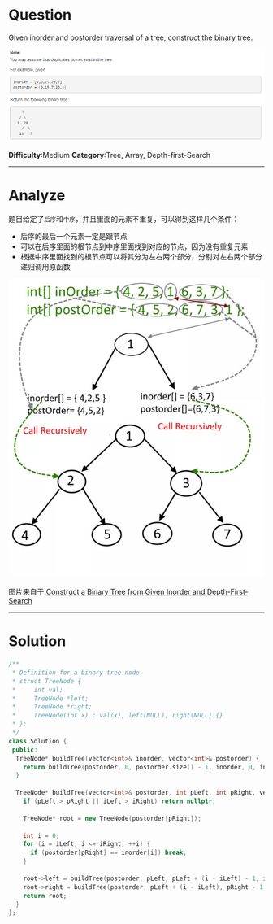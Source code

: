 
# Question

Given inorder and postorder traversal of a tree, construct the binary tree.

![](/images/in-post/2018-11-26-Leetcode-106-Construct-Binary-Tree-From-Inorder-And-Postorder-Traversal/2018-11-26-21-29-15.png)

**Difficulty**:Medium
**Category**:Tree, Array, Depth-first-Search


------------

# Analyze

题目给定了`后序`和`中序`，并且里面的元素不重复，可以得到这样几个条件：

- 后序的最后一个元素一定是跟节点
- 可以在后序里面的根节点到中序里面找到对应的节点，因为没有重复元素
- 根据中序里面找到的根节点可以将其分为左右两个部分，分别对左右两个部分递归调用原函数

![](/images/in-post/2018-11-26-Leetcode-106-Construct-Binary-Tree-From-Inorder-And-Postorder-Traversal/2018-11-27-16-01-26.png)

图片来自于:[Construct a Binary Tree from Given Inorder and Depth-First-Search](https://algorithms.tutorialhorizon.com/construct-a-binary-tree-from-given-inorder-and-depth-first-search/) 

------------

# Solution

```cpp
/**
 * Definition for a binary tree node.
 * struct TreeNode {
 *     int val;
 *     TreeNode *left;
 *     TreeNode *right;
 *     TreeNode(int x) : val(x), left(NULL), right(NULL) {}
 * };
 */
class Solution {
 public:
  TreeNode* buildTree(vector<int>& inorder, vector<int>& postorder) {
    return buildTree(postorder, 0, postorder.size() - 1, inorder, 0, inorder.size() - 1);
  }

  TreeNode* buildTree(vector<int>& postorder, int pLeft, int pRight, vector<int>& inorder, int iLeft, int iRight) {
    if (pLeft > pRight || iLeft > iRight) return nullptr;

    TreeNode* root = new TreeNode(postorder[pRight]);

    int i = 0;
    for (i = iLeft; i <= iRight; ++i) {
      if (postorder[pRight] == inorder[i]) break;
    }

    root->left = buildTree(postorder, pLeft, pLeft + (i - iLeft) - 1, inorder, iLeft, i - 1);
    root->right = buildTree(postorder, pLeft + (i - iLeft), pRight - 1, inorder, i + 1, iRight);
    return root;
  }
};
```
